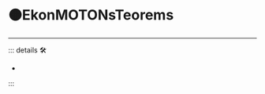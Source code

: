 # 🟠<motor>EkonMOTONsTeorems</motor>

---

<!-- =================================================== -->
<!-- =================================================== -->
<!-- =================================================== -->
<!-- =================================================== -->
<!-- =================================================== -->
::: details 🛠

-

:::
